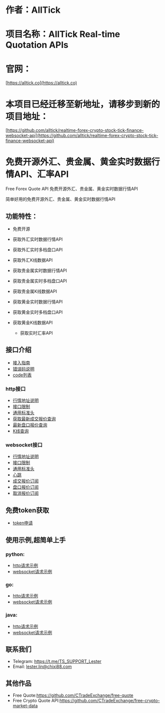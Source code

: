 # 作者：AllTick
# 项目名称：AllTick Real-time Quotation APIs
# 官网：
[https://alltick.co](https://alltick.co)
# 本项目已经迁移至新地址，请移步到新的项目地址：
[https://github.com/alltick/realtime-forex-crypto-stock-tick-finance-websocket-api](https://github.com/alltick/realtime-forex-crypto-stock-tick-finance-websocket-api)


# 免费开源外汇、贵金属、黄金实时数据行情API、汇率API
Free Forex Quote API 免费开源外汇、贵金属、黄金实时数据行情API

简单好用的免费开源外汇、贵金属、黄金实时数据行情API

## 功能特性：

- 免费开源

- 获取外汇实时数据行情API

- 获取外汇实时多档盘口API

- 获取外汇K线数据API

- 获取贵金属实时数据行情API

- 获取贵金属实时多档盘口API

- 获取贵金属K线数据API

- 获取黄金实时数据行情API

- 获取黄金实时多档盘口API

- 获取黄金K线数据API
  
  - 获取实时汇率API
  


## 接口介绍
- [接入指南](./接入指南.md)
- [错误码说明](./错误码说明.md)
- [code列表](./code列表.md)

### http接口
- [行情地址说明](./http接口/行情地址说明.md)
- [接口限制](./http接口/接口限制.md)
- [通用标准头](./http接口/通用标准头.md)
- [获取最新成交报价查询](./http接口/最新成交报价查询.md)
- [最新盘口报价查询](./http接口/最新盘口报价查询.md)
- [K线查询](./http接口/K线查询.md)

### websocket接口
- [行情地址说明](./websocket接口/行情地址说明.md)
- [接口限制](./websocket接口/接口限制.md)
- [通用标准头](./websocket接口/通用标准头.md)
- [心跳](./websocket接口/心跳.md)
- [成交报价订阅](./websocket接口/成交报价订阅.md)
- [盘口报价订阅](./websocket接口/盘口报价订阅.md)
- [取消报价订阅](./websocket接口/取消报价订阅.md)

## 免费token获取
- [token申请](./token申请.md)

## 使用示例,超简单上手

### python:

- [http请求示例](./example/python/http_python_example.py)
- [websocket请求示例](./example/python/websocket_python_example.py)

### go:
- [http请求示例](./example/go/http_go_example.go)
- [websocket请求示例](./example/go/websocket_go_example.go)

### java:
- [http请求示例](./example/java/HttpJavaExample.java)
- [websocket请求示例](./example/java/WebSocketJavaExample.java)

## 联系我们

- Telegram: https://t.me/TS_SUPPORT_Lester
- Email: lester.lin@chixi88.com

## 其他作品

- Free Quote:https://github.com/CTradeExchange/free-quote
- Free Crypto Quote API:https://github.com/CTradeExchange/free-crypto-market-data
